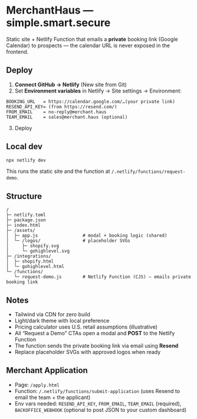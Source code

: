 # MerchantHaus — simple.smart.secure

Static site + Netlify Function that emails a **private** booking link (Google Calendar) to prospects — the calendar URL is never exposed in the frontend.

## Deploy

1) **Connect GitHub → Netlify** (New site from Git)
2) Set **Environment variables** in Netlify → Site settings → Environment:
```
BOOKING_URL   = https://calendar.google.com/…(your private link)
RESEND_API_KEY= (from https://resend.com/)
FROM_EMAIL    = no-reply@merchant.haus
TEAM_EMAIL    = sales@merchant.haus (optional)
```
3) Deploy

## Local dev
```bash
npx netlify dev
```
This runs the static site and the function at `/.netlify/functions/request-demo`.

## Structure
```
/
├─ netlify.toml
├─ package.json
├─ index.html
├─ /assets/
│  ├─ app.js                 # modal + booking logic (shared)
│  └─ /logos/                # placeholder SVGs
│     ├─ shopify.svg
│     └─ gohighlevel.svg
├─ /integrations/
│  ├─ shopify.html
│  └─ gohighlevel.html
└─ /functions/
   └─ request-demo.js        # Netlify Function (CJS) — emails private booking link
```

## Notes
- Tailwind via CDN for zero build
- Light/dark theme with local preference
- Pricing calculator uses U.S. retail assumptions (illustrative)
- All “Request a Demo” CTAs open a modal and **POST** to the Netlify Function
- The function sends the private booking link via email using **Resend**
- Replace placeholder SVGs with approved logos when ready


## Merchant Application
- Page: `/apply.html`
- Function: `/.netlify/functions/submit-application` (uses Resend to email the team + the applicant)
- Env vars needed: `RESEND_API_KEY`, `FROM_EMAIL`, `TEAM_EMAIL` (required), `BACKOFFICE_WEBHOOK` (optional to post JSON to your custom dashboard)

